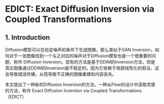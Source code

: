 # EDICT: Exact Diffusion Inversion via Coupled Transformations

## 1. Introduction
Diffusion模型可以在给定噪声的条件下生成图像，那么类似于GAN Inversion，如何对于一张图像找到一个与之对应的噪声对于Diffusion模型也是一个很重要的问题，称作 Diffusion Inversion。现有的方法是基于DDIM的Inversion方法，但是真实图像通过DDIM的Inversion是不稳定的，因为它依赖于局部线性化的假设，这会导致错误传播，从而导致不正确的图像重建和内容丢失。

本文提出了一种新的Diffusion Inversion的方法，一种从Flow的设计中汲取灵感的方法，称作 Exact Diffusion Inversion via Coupled Transformations（EDICT）
